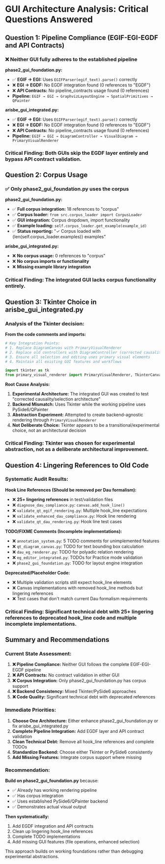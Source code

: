 # GUI Architecture Analysis: Critical Questions Answered

## Question 1: Pipeline Compliance (EGIF-EGI-EGDF and API Contracts)

### ❌ **Neither GUI fully adheres to the established pipeline**

**phase2_gui_foundation.py:**
- ✅ **EGIF → EGI:** Uses `EGIFParser(egif_text).parse()` correctly
- ❌ **EGI → EGDF:** No EGDF integration found (0 references to "EGDF")
- ❌ **API Contracts:** No pipeline_contracts usage found (0 references)
- **Pipeline:** `EGIF → EGI → GraphvizLayoutEngine → SpatialPrimitives → QPainter`

**arisbe_gui_integrated.py:**
- ✅ **EGIF → EGI:** Uses `EGIFParser(egif_text).parse()` correctly  
- ❌ **EGI → EGDF:** No EGDF integration found (0 references to "EGDF")
- ❌ **API Contracts:** No pipeline_contracts usage found (0 references)
- **Pipeline:** `EGIF → EGI → DiagramController → VisualDiagram → PrimaryVisualRenderer`

### **Critical Finding:** Both GUIs skip the EGDF layer entirely and bypass API contract validation.

## Question 2: Corpus Usage

### ✅ **Only phase2_gui_foundation.py uses the corpus**

**phase2_gui_foundation.py:**
- ✅ **Full corpus integration:** 18 references to "corpus"
- ✅ **Corpus loader:** `from src.corpus_loader import CorpusLoader`
- ✅ **GUI integration:** Corpus dropdown, import functionality
- ✅ **Example loading:** `self.corpus_loader.get_example(example_id)`
- ✅ **Status reporting:** "✓ Corpus loaded with {len(self.corpus_loader.examples)} examples"

**arisbe_gui_integrated.py:**
- ❌ **No corpus usage:** 0 references to "corpus"
- ❌ **No corpus imports or functionality**
- ❌ **Missing example library integration**

### **Critical Finding:** The integrated GUI lacks corpus functionality entirely.

## Question 3: Tkinter Choice in arisbe_gui_integrated.py

### **Analysis of the Tkinter decision:**

**From the code comments and imports:**
```python
# Key Integration Points:
# 1. Replace DiagramCanvas with PrimaryVisualRenderer
# 2. Replace old controllers with DiagramController (corrected causality)
# 3. Ensure all selection and editing uses primary visual elements
# 4. Maintain all existing GUI features and workflows

import tkinter as tk
from primary_visual_renderer import PrimaryVisualRenderer, TkinterCanvas
```

**Root Cause Analysis:**
1. **Experimental Architecture:** The integrated GUI was created to test "corrected causality/selection architecture"
2. **Backend Mismatch:** Uses Tkinter while the working pipeline uses PySide6/QPainter
3. **Abstraction Experiment:** Attempted to create backend-agnostic rendering through `PrimaryVisualRenderer`
4. **Not Deliberate Choice:** Tkinter appears to be a transitional/experimental choice, not an architectural decision

### **Critical Finding:** Tkinter was chosen for experimental abstraction, not as a deliberate architectural improvement.

## Question 4: Lingering References to Old Code

### **Systematic Audit Results:**

**Hook Line References (Should be removed per Dau formalism):**
- ❌ **25+ lingering references** in test/validation files
- ❌ `diagnose_dau_compliance.py`: `canvas.add_hook_line()`
- ❌ `validate_qt_egif_rendering.py`: Multiple hook_line expectations
- ❌ `validate_enhanced_dau_compliance.py`: Hook line rendering
- ❌ `validate_qt_dau_rendering.py`: Hook line test cases

**TODO/FIXME Comments (Incomplete implementations):**
- ❌ `annotation_system.py`: 5 TODO comments for unimplemented features
- ❌ `qt_diagram_canvas.py`: TODO for text bounding box calculation
- ❌ `dau_eg_renderer.py`: TODO for polyadic relation rendering
- ❌ `eg_editor_integrated.py`: TODOs for Practice mode validation
- ❌ `phase2_gui_foundation.py`: TODO for layout engine integration

**Deprecated/Placeholder Code:**
- ❌ Multiple validation scripts still expect hook_line elements
- ❌ Canvas implementations with removed hook_line methods but lingering references
- ❌ Test cases that don't match current Dau formalism requirements

### **Critical Finding:** Significant technical debt with 25+ lingering references to deprecated hook_line code and multiple incomplete implementations.

## Summary and Recommendations

### **Current State Assessment:**

1. **❌ Pipeline Compliance:** Neither GUI follows the complete EGIF-EGI-EGDF pipeline
2. **❌ API Contracts:** No contract validation in either GUI
3. **❌ Corpus Integration:** Only phase2_gui_foundation.py has corpus support
4. **❌ Backend Consistency:** Mixed Tkinter/PySide6 approaches
5. **❌ Code Quality:** Significant technical debt with deprecated references

### **Immediate Priorities:**

1. **Choose One Architecture:** Either enhance phase2_gui_foundation.py or fix arisbe_gui_integrated.py
2. **Complete Pipeline Integration:** Add EGDF layer and API contract validation
3. **Clean Technical Debt:** Remove all hook_line references and complete TODOs
4. **Standardize Backend:** Choose either Tkinter or PySide6 consistently
5. **Add Missing Features:** Integrate corpus support where missing

### **Recommendation:**

**Build on phase2_gui_foundation.py** because:
- ✅ Already has working rendering pipeline
- ✅ Has corpus integration
- ✅ Uses established PySide6/QPainter backend
- ✅ Demonstrates actual visual output

**Then systematically:**
1. Add EGDF integration and API contracts
2. Clean up lingering hook_line references
3. Complete TODO implementations
4. Add missing GUI features (file operations, enhanced selection)

This approach builds on working foundations rather than debugging experimental abstractions.
